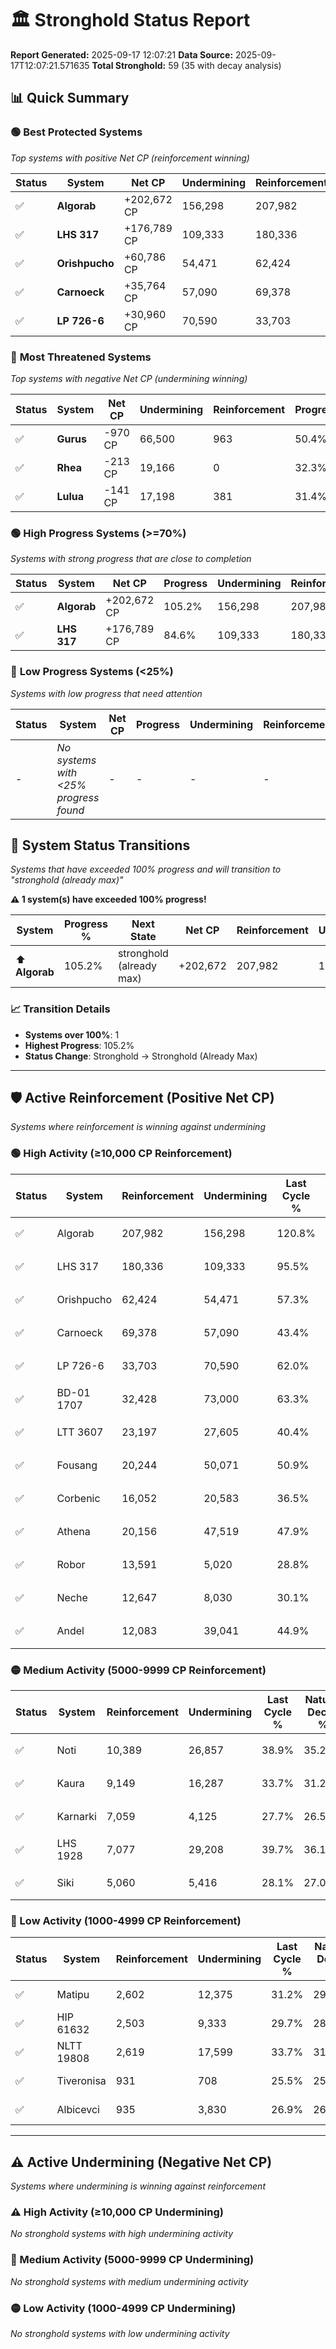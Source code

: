 # 🏛️ Stronghold Status Report

**Report Generated:** 2025-09-17 12:07:21
**Data Source:** 2025-09-17T12:07:21.571635
**Total Stronghold:** 59 (35 with decay analysis)

## 📊 Quick Summary

### 🟢 **Best Protected Systems**
*Top systems with positive Net CP (reinforcement winning)*

| Status | System | Net CP | Undermining | Reinforcement | Progress |
|--------|--------|--------|-------------|---------------|----------|
| ✅ | **Algorab** | +202,672 CP | 156,298 | 207,982 | 105.2% |
| ✅ | **LHS 317** | +176,789 CP | 109,333 | 180,336 | 84.6% |
| ✅ | **Orishpucho** | +60,786 CP | 54,471 | 62,424 | 51.9% |
| ✅ | **Carnoeck** | +35,764 CP | 57,090 | 69,378 | 37.7% |
| ✅ | **LP 726-6** | +30,960 CP | 70,590 | 33,703 | 54.9% |

### 🔴 **Most Threatened Systems**
*Top systems with negative Net CP (undermining winning)*

| Status | System | Net CP | Undermining | Reinforcement | Progress |
|--------|--------|--------|-------------|---------------|----------|
| ✅ | **Gurus** | -970 CP | 66,500 | 963 | 50.4% |
| ✅ | **Rhea** | -213 CP | 19,166 | 0 | 32.3% |
| ✅ | **Lulua** | -141 CP | 17,198 | 381 | 31.4% |

### 🟢 **High Progress Systems (>=70%)**
*Systems with strong progress that are close to completion*

| Status | System | Net CP | Progress | Undermining | Reinforcement |
|--------|--------|--------|----------|-------------|---------------|
| ✅ | **Algorab** | +202,672 CP | 105.2% | 156,298 | 207,982 |
| ✅ | **LHS 317** | +176,789 CP | 84.6% | 109,333 | 180,336 |

### 🔴 **Low Progress Systems (<25%)**
*Systems with low progress that need attention*

| Status | System | Net CP | Progress | Undermining | Reinforcement |
|--------|--------|--------|----------|-------------|---------------|
| - | *No systems with <25% progress found* | - | - | - | - |
## 🔄 System Status Transitions  
*Systems that have exceeded 100% progress and will transition to "stronghold (already max)"*

**⚠️ 1 system(s) have exceeded 100% progress!**

| System | Progress % | Next State | Net CP | Reinforcement | Undermining | 
|--------|------------|-------------|--------|---------------|-------------|
| ⬆️ **Algorab** | 105.2% | stronghold (already max) | +202,672 | 207,982 | 156,298 |

### 📈 Transition Details
- **Systems over 100%**: 1
- **Highest Progress**: 105.2%
- **Status Change**: Stronghold → Stronghold (Already Max)

---

## 🛡️ Active Reinforcement (Positive Net CP)
*Systems where reinforcement is winning against undermining*

### 🟢 High Activity (≥10,000 CP Reinforcement)

| Status | System | Reinforcement | Undermining | Last Cycle % | Natural Decay % | Current Progress % | Current CP | Net CP | Activity |
|--------|--------|---------------|-------------|--------------|-----------------|-------------------|------------|--------|----------|
| ✅ | Algorab | 207,982 | 156,298 | 120.8% | 84.93% | 105.2% | 1,052,000 | +202,672 | 🟢 High Reinforcement |
| ✅ | LHS 317 | 180,336 | 109,333 | 95.5% | 66.92% | 84.6% | 846,000 | +176,789 | 🟢 High Reinforcement |
| ✅ | Orishpucho | 62,424 | 54,471 | 57.3% | 45.82% | 51.9% | 519,000 | +60,786 | 🟢 High Reinforcement |
| ✅ | Carnoeck | 69,378 | 57,090 | 43.4% | 34.12% | 37.7% | 377,000 | +35,764 | 🟢 High Reinforcement |
| ✅ | LP 726-6 | 33,703 | 70,590 | 62.0% | 51.80% | 54.9% | 548,999 | +30,960 | 🟢 High Reinforcement |
| ✅ | BD-01 1707 | 32,428 | 73,000 | 63.3% | 52.98% | 56.0% | 560,000 | +30,221 | 🟢 High Reinforcement |
| ✅ | LTT 3607 | 23,197 | 27,605 | 40.4% | 35.38% | 37.6% | 376,000 | +22,217 | 🟢 High Reinforcement |
| ✅ | Fousang | 20,244 | 50,071 | 50.9% | 44.05% | 45.9% | 458,999 | +18,548 | 🟢 High Reinforcement |
| ✅ | Corbenic | 16,052 | 20,583 | 36.5% | 32.83% | 34.4% | 344,000 | +15,699 | 🟢 High Reinforcement |
| ✅ | Athena | 20,156 | 47,519 | 47.9% | 41.61% | 43.1% | 431,000 | +14,901 | 🟢 High Reinforcement |
| ✅ | Robor | 13,591 | 5,020 | 28.8% | 26.91% | 28.3% | 283,000 | +13,935 | 🟢 High Reinforcement |
| ✅ | Neche | 12,647 | 8,030 | 30.1% | 28.02% | 29.3% | 293,000 | +12,780 | 🟢 High Reinforcement |
| ✅ | Andel | 12,083 | 39,041 | 44.9% | 39.90% | 41.0% | 410,000 | +11,012 | 🟢 High Reinforcement |

### 🟡 Medium Activity (5000-9999 CP Reinforcement)

| Status | System | Reinforcement | Undermining | Last Cycle % | Natural Decay % | Current Progress % | Current CP | Net CP | Activity |
|--------|--------|---------------|-------------|--------------|-----------------|-------------------|------------|--------|----------|
| ✅ | Noti | 10,389 | 26,857 | 38.9% | 35.22% | 36.2% | 362,000 | +9,768 | 🟡 Medium Reinforcement |
| ✅ | Kaura | 9,149 | 16,287 | 33.7% | 31.20% | 32.1% | 321,000 | +9,001 | 🟡 Medium Reinforcement |
| ✅ | Karnarki | 7,059 | 4,125 | 27.7% | 26.56% | 27.3% | 273,000 | +7,423 | 🟡 Medium Reinforcement |
| ✅ | LHS 1928 | 7,077 | 29,208 | 39.7% | 36.16% | 36.8% | 368,000 | +6,445 | 🟡 Medium Reinforcement |
| ✅ | Siki | 5,060 | 5,416 | 28.1% | 27.06% | 27.6% | 276,000 | +5,394 | 🟡 Medium Reinforcement |

### 🔴 Low Activity (1000-4999 CP Reinforcement)

| Status | System | Reinforcement | Undermining | Last Cycle % | Natural Decay % | Current Progress % | Current CP | Net CP | Activity |
|--------|--------|---------------|-------------|--------------|-----------------|-------------------|------------|--------|----------|
| ✅ | Matipu | 2,602 | 12,375 | 31.2% | 29.73% | 30.0% | 300,000 | +2,681 | 🔵 Low Reinforcement |
| ✅ | HIP 61632 | 2,503 | 9,333 | 29.7% | 28.54% | 28.8% | 288,000 | +2,627 | 🔵 Low Reinforcement |
| ✅ | NLTT 19808 | 2,619 | 17,599 | 33.7% | 31.67% | 31.9% | 319,000 | +2,331 | 🔵 Low Reinforcement |
| ✅ | Tiveronisa | 931 | 708 | 25.5% | 25.26% | 25.4% | 254,000 | +1,444 | 🔵 Low Reinforcement |
| ✅ | Albicevci | 935 | 3,830 | 26.9% | 26.38% | 26.5% | 265,000 | +1,158 | 🔵 Low Reinforcement |


---

## ⚠️ Active Undermining (Negative Net CP)
*Systems where undermining is winning against reinforcement*

### ⚠️ High Activity (≥10,000 CP Undermining)

*No stronghold systems with high undermining activity*

### 🔶 Medium Activity (5000-9999 CP Undermining)

*No stronghold systems with medium undermining activity*

### 🟡 Low Activity (1000-4999 CP Undermining)

*No stronghold systems with low undermining activity*
